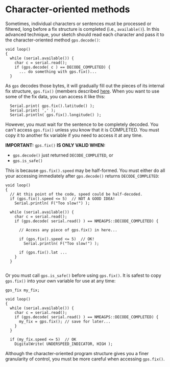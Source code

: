 Character-oriented methods
===========================

Sometimes, individual characters or sentences must be processed or filtered, long before a fix structure is completed (i.e., `available()`).  In this advanced technique, your sketch should read each character and pass it to the character-oriented method `gps.decode()`:
```
void loop()
{
  while (serial.available()) {
    char c = serial.read();
    if (gps.decode( c ) == DECODE_COMPLETED) {
      ... do something with gps.fix()...
  }
```
As `gps` decodes those bytes, it will gradually fill out the pieces of its internal fix structure, `gps.fix()` (members described [here](Data%20Model.md).  When you want to use some of the fix data, you can access it like this:
```
  Serial.print( gps.fix().latitude() );
  Serial.print( ',' );
  Serial.println( gps.fix().longitude() );
```
However, you must wait for the sentence to be completely decoded.  You can't access `gps.fix()` unless you know that it is COMPLETED.  You must copy it to another fix variable if you need to access it at any time.

**IMPORTANT:** `gps.fix()` **IS ONLY VALID WHEN:**
  - `gps.decode()` just returned `DECODE_COMPLETED`, or
  - `gps.is_safe()`

This is because `gps.fix().speed` may be half-formed.  You must either do all your accessing immediately after `gps.decode()` returns `DECODE_COMPLETED`:
```
void loop()
{
  // At this point of the code, speed could be half-decoded.
  if (gps.fix().speed <= 5)  // NOT A GOOD IDEA!
    Serial.println( F("Too slow!") );

  while (serial.available()) {
    char c = serial.read();
    if (gps.decode( serial.read() ) == NMEAGPS::DECODE_COMPLETED) {
    
      // Access any piece of gps.fix() in here...
    
      if (gps.fix().speed <= 5)  // OK!
        Serial.println( F("Too slow!") );
    
      if (gps.fix().lat ...
    }
  }
  
```
Or you must call `gps.is_safe()` before using `gps.fix()`.  It is safest to copy `gps.fix()` into your own variable for use at any time:
```
gps_fix my_fix;

void loop()
{
  while (serial.available()) {
    char c = serial.read();
    if (gps.decode( serial.read() ) == NMEAGPS::DECODE_COMPLETED) {
      my_fix = gps.fix(); // save for later...
    }
  }
  
  if (my_fix.speed <= 5)  // OK
    DigitalWrite( UNDERSPEED_INDICATOR, HIGH );
```
Although the character-oriented program structure gives you a finer granularity of control, you must be more careful when accessing `gps.fix()`.
